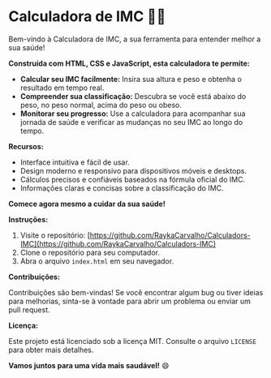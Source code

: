 # Calculadora de IMC 🏋️‍♀️

Bem-vindo à Calculadora de IMC, a sua ferramenta para entender melhor a sua saúde! 

**Construída com HTML, CSS e JavaScript, esta calculadora te permite:**

* **Calcular seu IMC facilmente:** Insira sua altura e peso e obtenha o resultado em tempo real.
* **Compreender sua classificação:** Descubra se você está abaixo do peso, no peso normal, acima do peso ou obeso.
* **Monitorar seu progresso:** Use a calculadora para acompanhar sua jornada de saúde e verificar as mudanças no seu IMC ao longo do tempo.

**Recursos:**

* Interface intuitiva e fácil de usar.
* Design moderno e responsivo para dispositivos móveis e desktops.
* Cálculos precisos e confiáveis ​​baseados na fórmula oficial do IMC.
* Informações claras e concisas sobre a classificação do IMC.

**Comece agora mesmo a cuidar da sua saúde!**

**Instruções:**

1. Visite o repositório: [https://github.com/RaykaCarvalho/Calculadors-IMC](https://github.com/RaykaCarvalho/Calculadors-IMC)
2. Clone o repositório para seu computador.
3. Abra o arquivo `index.html` em seu navegador.

**Contribuições:**

Contribuições são bem-vindas! Se você encontrar algum bug ou tiver ideias para melhorias, sinta-se à vontade para abrir um problema ou enviar um pull request.

**Licença:**

Este projeto está licenciado sob a licença MIT. Consulte o arquivo `LICENSE` para obter mais detalhes.

**Vamos juntos para uma vida mais saudável!** 😄 
